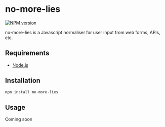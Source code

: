 # no-more-lies

[![NPM version](https://badge.fury.io/js/no-more-lies.svg)](http://badge.fury.io/js/no-more-lies)

no-more-lies is a Javascript normaliser for user input from web forms, APIs, etc.

## Requirements

- [Node.js][]

[Node.js]: http://nodejs.org/

## Installation

```sh
npm install no-more-lies
```

## Usage

Coming soon
